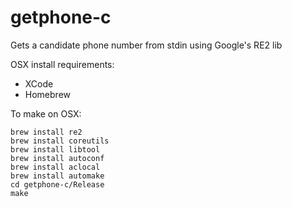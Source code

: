 # getphone-c
Gets a candidate phone number from stdin using Google's RE2 lib

OSX install requirements:
* XCode
* Homebrew

To make on OSX:
```shell
brew install re2
brew install coreutils
brew install libtool
brew install autoconf
brew install aclocal
brew install automake
cd getphone-c/Release
make
```
